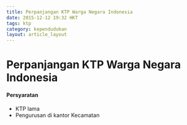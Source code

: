 ```yaml
---
title: Perpanjangan KTP Warga Negara Indonesia
date: 2015-12-12 19:32 HKT
tags: ktp
category: kependudukan
layout: article_layout
---
```

# Perpanjangan KTP Warga Negara Indonesia

#### Persyaratan

- KTP lama
- Pengurusan di kantor Kecamatan
